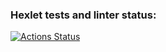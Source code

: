 ### Hexlet tests and linter status:
[![Actions Status](https://github.com/AlexeyGre4ko/layout-designer-project-58/workflows/hexlet-check/badge.svg)](https://github.com/AlexeyGre4ko/layout-designer-project-58/actions)